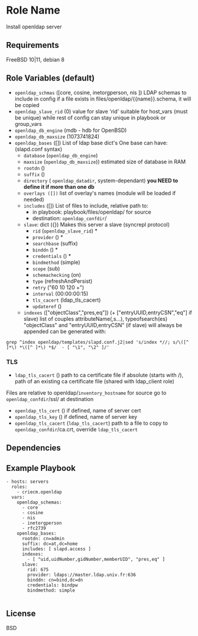 Role Name
=========

Install openldap server

Requirements
------------

FreeBSD 10|11, debian 8

Role Variables (default)
------------------------

  * `openldap_schmas` ([core, cosine, inetorgperson, nis ])
    LDAP schemas to include in config
    if a file exists in files/openldap/{{name}}.schema, it will be copied
  * `openldap_slave_rid` (0)
    value for slave 'rid' suitable for host_vars (must be unique)
    while rest of config can stay unique in playbook or group_vars
  * `openldap_db_engine` (mdb - hdb for OpenBSD)
  * `openldap_db_maxsize` (1073741824)
  * `openldap_bases` ([])
    List of ldap base dict's
    One base can have: (slapd.conf syntax)
    * `database` (`openldap_db_engine`)
    * `maxsize` (`openldap_db_maxsize`))
      estimated size of database in RAM
    * `rootdn` ()
    * `suffix` ()
    * `directory` ( `openldap_datadir`, system-dependant)
      **you NEED to define it if more than one db**
    * `overlays ([])`
      list of overlay's names (module will be loaded if needed)
    * `includes` ([])
      List of files to include, relative path to:
      * in playbook: playbook/files/openldap/ for source
      * destination: `openldap_confdir`/
    * `slave`: dict ({})
      Makes this server a slave (syncrepl protocol)
      * `rid` (`openldap_slave_rid`) *
      * `provider` () *
      * `searchbase` (suffix)
      * `binddn` () *
      * `credentials` () *
      * `bindmethod` (simple)
      * `scope` (sub)
      * `schemachecking` (on)
      * `type` (refreshAndPersist)
      * `retry` ("60 10 120 +")
      * `interval` (00:00:00:15)
      * `tls_cacert` (ldap_tls_cacert)
      * `updateref` ()
    * `indexes` (["objectClass","pres,eq"]) (+ ["entryUUID,entryCSN","eq"] if slave)
      list of couples attributeName(,s…), typeofsearch(es)
      "objectClass" and "entryUUID,entryCSN" (if slave) will always be appended
      can be generated with: 
```
grep ^index openldap/templates/slapd.conf.j2|sed 's/index *//; s/\([^ ]*\) *\([^ ]*\) *$/  - [ "\1", "\2" ]/'
```

### TLS
  * `ldap_tls_cacert` () path to ca certificate file
    if absolute (starts with /), path of an existing ca certificate file (shared with ldap_client role)

Files are relative to openldap/`inventory_hostname` for source
go to `openldap_confdir`/ssl/ at destination
  * `openldap_tls_cert` ()
    if defined, name of server cert
  * `openldap_tls_key` ()
    if defined, name of server key
  * `openldap_tls_cacert` (`ldap_tls_cacert`)
    path to a file to copy to `openldap_confdir`/ca.crt, override `ldap_tls_cacert`
 
Dependencies
------------


Example Playbook
----------------

```
- hosts: servers
  roles:
    - criecm.openldap
  vars:
    openldap_schemas:
      - core
      - cosine
      - nis
      - inetorgperson
      - rfc2739
    openldap_bases:
      rootdn: cn=admin
      suffix: dc=at,dc=home
      includes: [ slapd.access ]
      indexes:
        - [ "uid,uidNumber,gidNumber,memberUID", "pres,eq" ]
      slave:
        rid: 675
        provider: ldaps://master.ldap.univ.fr:636
        binddn: cn=bind,dc=dn
        credentials: bindpw
        bindmethod: simple
        
```

License
-------

BSD

